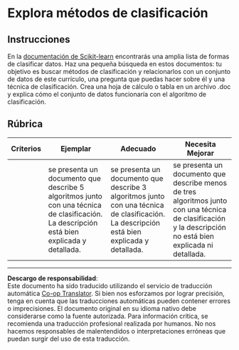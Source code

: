 <!--
CO_OP_TRANSLATOR_METADATA:
{
  "original_hash": "b2a01912beb24cfb0007f83594dba801",
  "translation_date": "2025-09-04T00:04:11+00:00",
  "source_file": "4-Classification/1-Introduction/assignment.md",
  "language_code": "es"
}
-->
# Explora métodos de clasificación

## Instrucciones

En la [documentación de Scikit-learn](https://scikit-learn.org/stable/supervised_learning.html) encontrarás una amplia lista de formas de clasificar datos. Haz una pequeña búsqueda en estos documentos: tu objetivo es buscar métodos de clasificación y relacionarlos con un conjunto de datos de este currículo, una pregunta que puedas hacer sobre él y una técnica de clasificación. Crea una hoja de cálculo o tabla en un archivo .doc y explica cómo el conjunto de datos funcionaría con el algoritmo de clasificación.

## Rúbrica

| Criterios | Ejemplar                                                                                                                           | Adecuado                                                                                                                            | Necesita Mejorar                                                                                                                                               |
| --------- | ----------------------------------------------------------------------------------------------------------------------------------- | ----------------------------------------------------------------------------------------------------------------------------------- | ------------------------------------------------------------------------------------------------------------------------------------------------------------- |
|           | se presenta un documento que describe 5 algoritmos junto con una técnica de clasificación. La descripción está bien explicada y detallada. | se presenta un documento que describe 3 algoritmos junto con una técnica de clasificación. La descripción está bien explicada y detallada. | se presenta un documento que describe menos de tres algoritmos junto con una técnica de clasificación y la descripción no está bien explicada ni detallada. |

---

**Descargo de responsabilidad**:  
Este documento ha sido traducido utilizando el servicio de traducción automática [Co-op Translator](https://github.com/Azure/co-op-translator). Si bien nos esforzamos por lograr precisión, tenga en cuenta que las traducciones automáticas pueden contener errores o imprecisiones. El documento original en su idioma nativo debe considerarse como la fuente autorizada. Para información crítica, se recomienda una traducción profesional realizada por humanos. No nos hacemos responsables de malentendidos o interpretaciones erróneas que puedan surgir del uso de esta traducción.